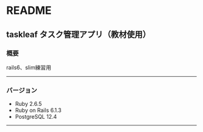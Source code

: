 # README

## taskleaf タスク管理アプリ（教材使用）

### 概要
rails6、slim練習用
___
### バージョン
- Ruby 2.6.5
- Ruby on Rails 6.1.3
- PostgreSQL 12.4
___
